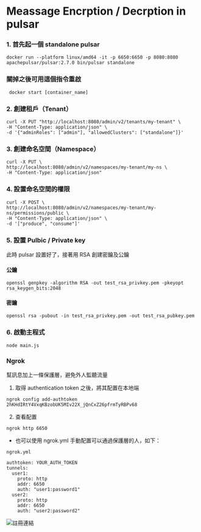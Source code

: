 # Meassage Encrption / Decrption in pulsar 

### 1. 首先起一個 standalone pulsar 
``` docker run --platform linux/amd64 -it -p 6650:6650 -p 8080:8080 apachepulsar/pulsar:2.7.0 bin/pulsar standalone ```

### 關掉之後可用這個指令重啟
``` docker start [container_name]```

### 2. 創建租戶（Tenant）
```
curl -X PUT "http://localhost:8080/admin/v2/tenants/my-tenant" \
-H "Content-Type: application/json" \
-d '{"adminRoles": ["admin"], "allowedClusters": ["standalone"]}'
```
### 3. 創建命名空間（Namespace）
```
curl -X PUT \
http://localhost:8080/admin/v2/namespaces/my-tenant/my-ns \
-H "Content-Type: application/json"
```

### 4. 設置命名空間的權限
```
curl -X POST \
http://localhost:8080/admin/v2/namespaces/my-tenant/my-ns/permissions/public \
-H "Content-Type: application/json" \
-d '["produce", "consume"]'
```
### 5. 設置 Pulbic / Private key
此時 pulsar 設置好了，接著用 RSA 創建密鑰及公鑰

#### 公鑰
```
openssl genpkey -algorithm RSA -out test_rsa_privkey.pem -pkeyopt rsa_keygen_bits:2048
```

#### 密鑰
```
openssl rsa -pubout -in test_rsa_privkey.pem -out test_rsa_pubkey.pem
```

### 6. 啟動主程式

```
node main.js
```

### Ngrok
幫訊息加上一條保護層，避免外人監聽流量

1. 取得 authentication token 之後，將其配置在本地端
```
ngrok config add-authtoken 2hKHdIRtY4VxqKBzobUK5MIv22X_jQnCxZ26pfrmTyRBPv68
```
2. 查看配置

```
ngrok http 6650                                                            
```
- 也可以使用 ngrok.yml 手動配置可以通過保護層的人，如下：
```
ngrok.yml

authtoken: YOUR_AUTH_TOKEN
tunnels:
  user1:
    proto: http
    addr: 6650
    auth: "user1:password1"
  user2:
    proto: http
    addr: 6650
    auth: "user2:password2"
```

![註冊連結](https://dashboard.ngrok.com/)

